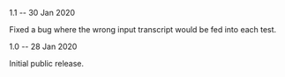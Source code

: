 1.1 -- 30 Jan 2020

Fixed a bug where the wrong input transcript would be fed into each test.

1.0 -- 28 Jan 2020

Initial public release.
